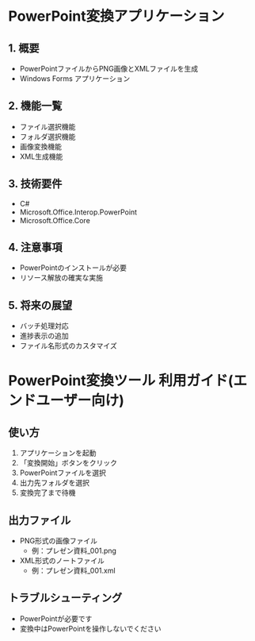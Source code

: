 # PowerPoint変換アプリケーション

## 1. 概要
- PowerPointファイルからPNG画像とXMLファイルを生成
- Windows Forms アプリケーション

## 2. 機能一覧
- ファイル選択機能
- フォルダ選択機能
- 画像変換機能
- XML生成機能

## 3. 技術要件
- C#
- Microsoft.Office.Interop.PowerPoint
- Microsoft.Office.Core

## 4. 注意事項
- PowerPointのインストールが必要
- リソース解放の確実な実施

## 5. 将来の展望
- バッチ処理対応
- 進捗表示の追加
- ファイル名形式のカスタマイズ

# PowerPoint変換ツール 利用ガイド(エンドユーザー向け)

## 使い方
1. アプリケーションを起動
2. 「変換開始」ボタンをクリック
3. PowerPointファイルを選択
4. 出力先フォルダを選択
5. 変換完了まで待機

## 出力ファイル
- PNG形式の画像ファイル
  - 例：プレゼン資料_001.png
- XML形式のノートファイル
  - 例：プレゼン資料_001.xml

## トラブルシューティング
- PowerPointが必要です
- 変換中はPowerPointを操作しないでください